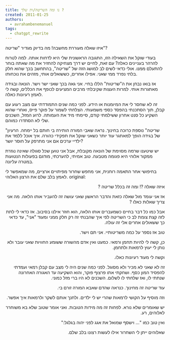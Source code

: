 ```yaml
---
title: נו ומה השריטה/ות שלך ?
created: 2011-01-25
authors:
  - avrahambenemanuel
tags:
  - chatgpt_rewrite
---
```

איזו שאלה מעוררת מחשבה! מה בדיוק מגדיר "שריטה"?

בעודי שוקל את השאילה הזו, התגובה הראשונית שלי היא לדחות אותה. למה לטרוח להרהר בעניינים כאלה? עם זאת, לחיים יש דרך מצחיקה להחזיר את מה שאתה בוחר להתעלם ממנו. אולי כדאי לשים לב למושג הזה של "שריטה", בהתחשב בכך שהוא חלק בלתי נפרד ממי שאני. אפילו אחרים, כששואלים אותי, מזהים את נוכחותו.

אז בואו נבחן את ה"שריטות" הללו בחיי. אני גאה בכך שאני ישר וישר. הונאה ובגידה מאתגרות אותי. למרות העצות שקיבלתי מרבים המציעים לכופף את הכללים, קשה לי לאמץ רעיונות כאלה.

זה לא שחסר לי את המיומנות או הידע. לפני כמה שנים התמודדתי עם מצב רעוע עם קבלן, תוך הסתכנתי בהפסד כספי משמעותי. הצלחתי לשמור על פוקר פייס, ואחרי שהוא השקיע כל סנט אחרון ששילמתי קודם, סיימתי מיד את העמותה. לרוע המזל, השכנים שלי לא הסתדרו כמוהם.

"שריטה" נוספת כרוכה בחינוך. נראה שאבי המורה הותירה בי חותם בל יימחה. הרעיון של בגידה הופך למאתגר עוד יותר כשאני שוקל את תפקידי כהורה. איך אוכל ללמד את ילדיי ערכים אם אני מתרפק על חוסר יושר?

יש שיטענו שרמה מסוימת של הונאה מקובלת, אבל אני טוען שכל סגולה שאינה נגזרת ממקור אלוהי היא פגומה מטבעה. טוב אמיתי, להערכתי, מודגם בפעולות הנטועות במטרה עליונה.

בחיפושי אחר התאמה רוחנית, אני מחפש שחרור מפיתויים ארציים, מה שמאפשר לי לאמץ בלב שלם את הרצון האלוהי.
original:

<div dir="rtl">
איזה שאלה ?! ומה זה בכלל שריטה ?

אז אני עומד מול שאלה כזאת והדבר הראשון שאני עושה זה להעביר אותו הלאה. מה אני צריך שאלות כאלו ?

אבל כמו כל דבר בחיים כשמעברים אותו הלאה, הוא חוזר אילנו בסיבוב. אז כדאי לי לתת לזה קצת צומת לב כי השריטה לפי איך שהבנתי זה רק חלק ממני ומעוד "אני", עד כדאי כך ששאולים אחרים אלי זה עולה.

טוב אז נספר על כמה משריטותיי. אני תם וישר.

כן, קשה לי להיות תחמן ורמאי. כמעט ואין אדם מהשורה ששומע החוויות שאני עובר ולא נותן לי יעוץ לרמאות ולתחמן.

וקשה לי מעוד רעיונות כאלו.

זה לא שאני לא מכיר ולא מסוגל. לפני כמה שנים היה לי מצב עם קבלן רמאי ועמדתי להפסיד המון כסף. ושחקתי אתו פרצוף פוקר, והוא השקיעה עד האגורה האחרונה שנתתי לו, ואז שלחתי לו לשלום. השכנים לא היו ברי מזל כמוני.

עוד שריטה זה מחינוך. כנראה שהדם שאבא המורה זורם בי.

וזה מוסיף על הקושי לרמאות שהרי יש לי ילדים. ולחנך אותם לשקר ולרמאות איך אפשר.

יש שאומרים שלא נורא. לפחות זה מה מידות הטובות. ואני אומר שטוב שלא בא משוחרר לאלוהים, רע.

ואין טוב כמו "... וישסף שמואל את אגג לפני יהוה בגלגל:"

שאלוהים ייתן לי השחרור אילו לעשות רצונו בלב שלם.
</div>